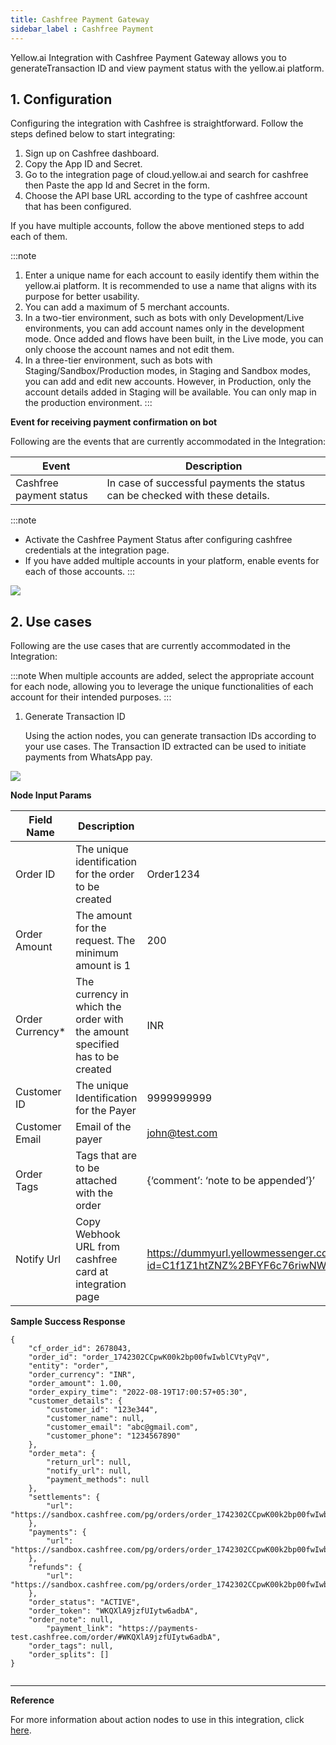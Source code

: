 ```yaml
---
title: Cashfree Payment Gateway
sidebar_label : Cashfree Payment
---
```



Yellow.ai Integration with Cashfree Payment Gateway allows you to generateTransaction ID and view payment status with the yellow.ai platform.

## 1.  Configuration


Configuring the integration with Cashfree is straightforward. Follow the steps defined below to start integrating:

1. Sign up on Cashfree dashboard.
2. Copy the App ID and Secret.
3. Go to the integration page of cloud.yellow.ai and search for cashfree then Paste the app Id and Secret in the form.
4. Choose the API base URL according to the type of cashfree account that has been configured.

If you have multiple accounts, follow the above mentioned steps to add each of them.

:::note
1. Enter a unique name for each account to easily identify them within the yellow.ai platform. It is recommended to use a name that aligns with its purpose for better usability. 
2. You can add a maximum of 5 merchant accounts.
3. In a two-tier environment, such as bots with only Development/Live environments, you can add account names only in the development mode. Once added and flows have been built, in the Live mode, you can only choose the account names and not edit them.
4. In a three-tier environment, such as bots with Staging/Sandbox/Production modes, in Staging and Sandbox modes, you can add and edit new accounts. However, in Production, only the account details added in Staging will be available. You can only map in the production environment.
:::

**Event for receiving payment confirmation on bot**

Following are the events that are currently accommodated in the Integration:

|Event|Description|
|---|---|
|Cashfree payment status|In case of successful payments the status can be checked with these details.|

:::note
* Activate the Cashfree Payment Status after configuring cashfree credentials at the integration page.
* If you have added multiple accounts in your platform, enable events for each of those accounts.
:::

**![](https://lh3.googleusercontent.com/zgmzj8u9FXIrz1BGiBzUyi6_S-k2tzQVxaVvqAiHX-pYF8_bDgIsEgqW8_AOVP4jAT_Gn25Wey8vCywa6pU-JirAQqqaEPnPxhu5za_GrP8JTUlahnifhZ-ATNnvjLJJN2Jkt6bLS2GIT2bazEeZIdXM0Tf_j1Jepa9iDC8pBwNbERLHg-S3p7RQdg)**

## 2. Use cases

Following are the use cases that are currently accommodated in the Integration:

:::note
When multiple accounts are added, select the appropriate account for each node, allowing you to leverage the unique functionalities of each account for their intended purposes.
:::

1. Generate Transaction ID
    
    Using the action nodes, you can generate transaction IDs  according to your use cases. The Transaction ID extracted can be used to initiate payments from WhatsApp pay.

**![](https://lh3.googleusercontent.com/7pNpF2HUl5qyJFYQXVMwX2PX-kjMcoZy0zrFQNBVtJLbJrrQ4hzbr1l1l1Frjj7dAEt4oNI635vERcm_atJJh1o_0HmsEdN_jtfaH_o9qLqyGp8mnWzFM-nbCs3tJ5rfQl7Oh9BB8F1AdaUVN77F8zrNz2tgjKYQlcF6SdczFJ7efNwitey8aOf7qw)**

**Node Input Params**



| Field Name |  Description |Sample Input |
| -------- | -------- | -------- |
| Order ID     |  The unique identification for the order to be created     |Order1234     |
|Order Amount|The amount for the request. The minimum amount is 1 |200|
|Order Currency*|The currency in which the order with the amount specified has to be created|INR|
|Customer ID|The unique Identification for the Payer|9999999999|
|Customer Email|Email of the payer|john@test.com|
|Order Tags|Tags that are to be attached with the order|{‘comment’: ‘note to be appended’}’|
|Notify Url|Copy Webhook URL from cashfree card at integration page|https://dummyurl.yellowmessenger.com/integrations/genericIntegration/cashfree/x1674?id=C1f1Z1htZNZ%2BFYF6c76riwNWY%3D|

**Sample Success Response**


```
{
    "cf_order_id": 2678043,
    "order_id": "order_1742302CCpwK00k2bp00fwIwblCVtyPqV",
    "entity": "order",
    "order_currency": "INR",
    "order_amount": 1.00,
    "order_expiry_time": "2022-08-19T17:00:57+05:30",
    "customer_details": {
        "customer_id": "123e344",
        "customer_name": null,
        "customer_email": "abc@gmail.com",
        "customer_phone": "1234567890"
    },
    "order_meta": {
        "return_url": null,
        "notify_url": null,
        "payment_methods": null
    },
    "settlements": {
        "url": "https://sandbox.cashfree.com/pg/orders/order_1742302CCpwK00k2bp00fwIwblCVtyPqV/settlements"
    },
    "payments": {
        "url": "https://sandbox.cashfree.com/pg/orders/order_1742302CCpwK00k2bp00fwIwblCVtyPqV/payments"
    },
    "refunds": {
        "url": "https://sandbox.cashfree.com/pg/orders/order_1742302CCpwK00k2bp00fwIwblCVtyPqV/refunds"
    },
    "order_status": "ACTIVE",
    "order_token": "WKQXlA9jzfUIytw6adbA",
    "order_note": null,
        "payment_link": "https://payments-test.cashfree.com/order/#WKQXlA9jzfUIytw6adbA",
    "order_tags": null,
    "order_splits": []
}


```

----

**Reference**


For more information about action nodes to use in this integration, click [here](https://docs.cashfree.com/docs/payment-gateway).


